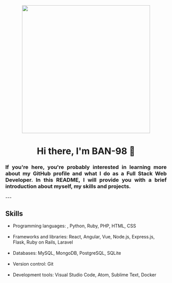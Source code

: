 <div id="header" align="center" >
    <img src="https://media.giphy.com/media/EaEWuES5SDSpcnOlRt/giphy.gif" style="width: 400px ;">
    <h1 align="center">Hi there, I'm BAN-98 👋</h1>
    <h3 align="justify">If you're here, you're probably interested in learning more about my GitHub profile and what I do as a Full Stack Web Developer. In this README, I will provide you with a brief introduction about myself, my skills and projects.</h3>
</div>
---
<h2>Skills</h2>
 <ul>
  <li>Programming languages: <i src="https://www.flaticon.com/free-icon/js_5968292?term=javascript&page=1&position=4&origin=search&related_id=5968292"></i>, Python, Ruby, PHP, HTML, CSS</li><br>
  <li>Frameworks and libraries: React, Angular, Vue, Node.js, Express.js, Flask, Ruby on Rails, Laravel</li><br>
  <li>Databases: MySQL, MongoDB, PostgreSQL, SQLite</li><br>
  <li>Version control: Git</li><br>
  <li>Development tools: Visual Studio Code, Atom, Sublime Text, Docker</li><br>
 </ul>

<!--
**BAN-98/BAN-98** is a ✨ _special_ ✨ repository because its `README.md` (this file) appears on your GitHub profile.

Here are some ideas to get you started:

- 🔭 I’m currently working on ...
- 🌱 I’m currently learning ...
- 👯 I’m looking to collaborate on ...
- 🤔 I’m looking for help with ...
- 💬 Ask me about ...
- 📫 How to reach me: ...
- 😄 Pronouns: ...
- ⚡ Fun fact: ...
-->
